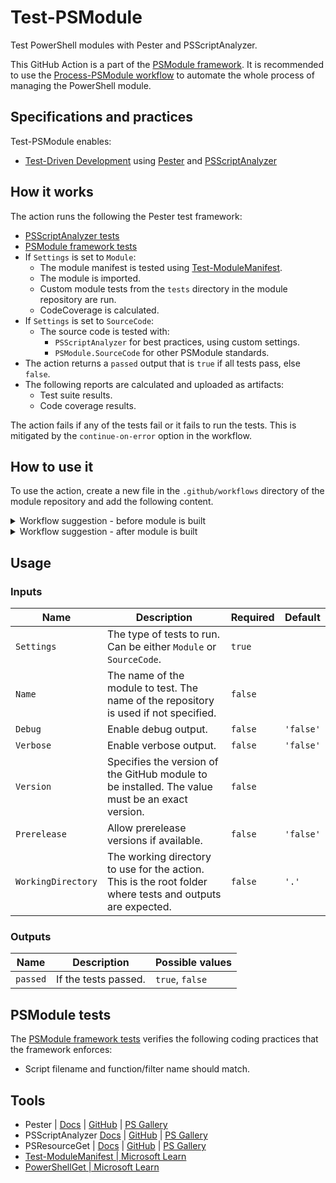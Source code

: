 # Test-PSModule

Test PowerShell modules with Pester and PSScriptAnalyzer.

This GitHub Action is a part of the [PSModule framework](https://github.com/PSModule). It is recommended to use the [Process-PSModule workflow](https://github.com/PSModule/Process-PSModule) to automate the whole process of managing the PowerShell module.

## Specifications and practices

Test-PSModule enables:

- [Test-Driven Development](https://testdriven.io/test-driven-development/) using [Pester](https://pester.dev) and [PSScriptAnalyzer](https://learn.microsoft.com/en-us/powershell/utility-modules/psscriptanalyzer/overview?view=ps-modules)

## How it works

The action runs the following the Pester test framework:
- [PSScriptAnalyzer tests](https://learn.microsoft.com/en-us/powershell/utility-modules/psscriptanalyzer/rules/readme?view=ps-modules)
- [PSModule framework tests](#psmodule-tests)
- If `Settings` is set to `Module`:
  - The module manifest is tested using [Test-ModuleManifest](https://learn.microsoft.com/en-us/powershell/module/microsoft.powershell.core/test-modulemanifest).
  - The module is imported.
  - Custom module tests from the `tests` directory in the module repository are run.
  - CodeCoverage is calculated.
- If `Settings` is set to `SourceCode`:
  - The source code is tested with:
    - `PSScriptAnalyzer` for best practices, using custom settings.
    - `PSModule.SourceCode` for other PSModule standards.
- The action returns a `passed` output that is `true` if all tests pass, else `false`.
- The following reports are calculated and uploaded as artifacts:
  - Test suite results.
  - Code coverage results.

The action fails if any of the tests fail or it fails to run the tests.
This is mitigated by the `continue-on-error` option in the workflow.

## How to use it

To use the action, create a new file in the `.github/workflows` directory of the module repository and add the following content.
<details>
<summary>Workflow suggestion - before module is built</summary>

```yaml
name: Test-PSModule

on: [push]

jobs:
  Test-PSModule:
    name: Test-PSModule
    runs-on: ubuntu-latest
    steps:
      - name: Checkout repo
        uses: actions/checkout@v4

      - name: Initialize environment
        uses: PSModule/Initialize-PSModule@main

      - name: Test-PSModule
        uses: PSModule/Test-PSModule@main
        with:
          Settings: SourceCode

```
</details>

<details>
<summary>Workflow suggestion - after module is built</summary>

```yaml
name: Test-PSModule

on: [push]

jobs:
  Test-PSModule:
    name: Test-PSModule
    runs-on: ubuntu-latest
    steps:
      - name: Checkout repo
        uses: actions/checkout@v4

      - name: Initialize environment
        uses: PSModule/Initialize-PSModule@main

      - name: Test-PSModule
        uses: PSModule/Test-PSModule@main
        with:
          Settings: Module

```
</details>

## Usage

### Inputs

| Name | Description | Required | Default |
| ---- | ----------- | -------- | ------- |
| `Settings` | The type of tests to run. Can be either `Module` or `SourceCode`.  | `true` | |
| `Name` | The name of the module to test. The name of the repository is used if not specified. | `false` | |
| `Debug` | Enable debug output. | `false` | `'false'` |
| `Verbose` | Enable verbose output. | `false` | `'false'` |
| `Version` | Specifies the version of the GitHub module to be installed. The value must be an exact version. | `false` | |
| `Prerelease` | Allow prerelease versions if available. | `false` | `'false'` |
| `WorkingDirectory` | The working directory to use for the action. This is the root folder where tests and outputs are expected. | `false` | `'.'` |

### Outputs

| Name | Description | Possible values |
| ---- | ----------- | --------------- |
| `passed` | If the tests passed. | `true`, `false` |

## PSModule tests

The [PSModule framework tests](https://github.com/PSModule/Test-PSModule/blob/main/scripts/tests/PSModule/PSModule.Tests.ps1) verifies the following coding practices that the framework enforces:

- Script filename and function/filter name should match.

## Tools

- Pester | [Docs](https://www.pester.dev) | [GitHub](https://github.com/Pester/Pester) | [PS Gallery](https://www.powershellgallery.com/packages/Pester/)
- PSScriptAnalyzer [Docs](https://learn.microsoft.com/en-us/powershell/utility-modules/psscriptanalyzer/overview?view=ps-modules) | [GitHub](https://github.com/PowerShell/PSScriptAnalyzer) | [PS Gallery](https://www.powershellgallery.com/packages/PSScriptAnalyzer/)
- PSResourceGet | [Docs](https://learn.microsoft.com/en-us/powershell/module/microsoft.powershell.psresourceget/?view=powershellget-3.x) | [GitHub](https://github.com/PowerShell/PSResourceGet) | [PS Gallery](https://www.powershellgallery.com/packages/Microsoft.PowerShell.PSResourceGet/)
- [Test-ModuleManifest | Microsoft Learn](https://learn.microsoft.com/en-us/powershell/module/microsoft.powershell.core/test-modulemanifest)
- [PowerShellGet | Microsoft Learn](https://learn.microsoft.com/en-us/powershell/module/PowerShellGet/test-scriptfileinfo)
